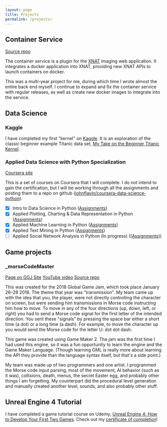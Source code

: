 ```yaml
---
layout: page
title: Projects
permalink: /projects/
---
```


## Container Service
[Source repo](https://github.com/nrgxnat/container-service)

The container service is a plugin for the [XNAT](http://xnat.org) imaging web application. It integrates a docker application into XNAT, providing new XNAT APIs to launch containers on docker.

This was a multi-year project for me, during which time I wrote almost the entire back end myself. I continue to expand and fix the container service with regular releases, as well as create new docker images to integrate into the service.

## Data Science

### Kaggle

I have completed my first "kernel" on [Kaggle](http://kaggle.com). It is an exploration of the classic beginner example Titanic data set, [My Take on the Beginner Titanic Kernel](https://www.kaggle.com/flavin/my-take-on-the-beginner-titanic-kernel).

### Applied Data Science with Python Specialization

[Coursera site](https://www.coursera.org/specializations/data-science-python)

This is a set of courses on Coursera that I will complete. I do not intend to gain the certification, but I will be working through all the assignments and posting them to a repo on github ([johnflavin/coursera-data-science-python](https://github.com/johnflavin/coursera-data-science-python)).

- [x] Intro to Data Science in Python ([Assignments](https://github.com/johnflavin/coursera-data-science-python/tree/master/01-intro-to-data-science-in-python))
- [x] Applied Plotting, Charting & Data Representation in Python ([Assignments](https://github.com/johnflavin/coursera-data-science-python/tree/master/02-applied-plotting-charting-and-data-representation-in-python))
- [x] Applied Machine Learning in Python ([Assignments](https://github.com/johnflavin/coursera-data-science-python/tree/master/03-applied-machine-learning-in-python))
- [X] Applied Text Mining in Python ([Assignments](https://github.com/johnflavin/coursera-data-science-python/tree/master/04-applied-text-mining-in-python))
- [ ] Applied Social Network Analysis in Python (In progress) (([Assignments](https://github.com/johnflavin/coursera-data-science-python/tree/master/05-applied-social-network-analysis-in-python)))

## Game projects

### _morseCodeMaster
[Page on GGJ Site](https://globalgamejam.org/2018/games/morsecodemaster)
[YouTube video](https://youtu.be/tJpFLr3zVv0)
[Source repo](https://github.com/pizza-quiche/ggj2018)

This was created for the 2018 Global Game Jam, which took place January 26–28 2018. The theme that year was "transmission". My team came up with the idea that you, the player, were not directly controlling the character on screen, but were sending him transmissions in Morse code instructing him how to move. To move in any of the four directions (up, down, left, or right) you had to send a Morse code signal for the first letter of the intended direction. You sent these "signals" by pressing the space bar either a short time (a dot) or a long time (a dash). For example, to move the character up you would send the Morse code for the letter U: dot dot dash.

This game was created using Game Maker 2. The jam was the first time I had used this engine, so it was a fun opportunity to learn the engine and the Game Maker Language. (Though learning GML is really more about learning the API they provide than the language syntax itself, but that's a side point.)

My team was made up of two programmers and one artist. I programmed the Morse code input parsing, most of the movement, AI behavior (such as it was), collisions, death, menus, the secret Easter egg, and probably other things I am forgetting. My counterpart did the procedural level generation and manually created another level, sounds, and also probably other stuff.

## Unreal Engine 4 Tutorial

I have completed a game tutorial course on Udemy, [Unreal Engine 4: How to Develop Your First Two Games](https://www.udemy.com/unreale4/learn/v4/overview). Check out my [certificate of completion](https://www.udemy.com/certificate/UC-K6PQGTPM/)!
